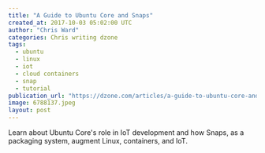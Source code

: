 ```yaml
---
title: "A Guide to Ubuntu Core and Snaps"
created_at: 2017-10-03 05:02:00 UTC
author: "Chris Ward"
categories: Chris writing dzone
tags: 
  - ubuntu
  - linux
  - iot
  - cloud containers
  - snap
  - tutorial
publication_url: "https://dzone.com/articles/a-guide-to-ubuntu-core-and-snaps"
image: 6788137.jpeg
layout: post
---
```

Learn about Ubuntu Core's role in IoT development and how Snaps, as a packaging system, augment Linux, containers, and IoT.

